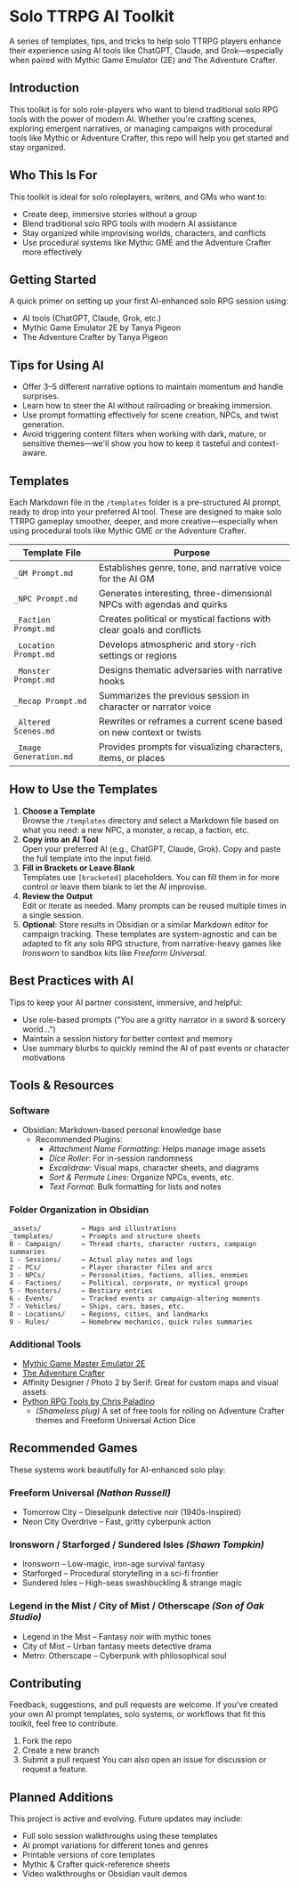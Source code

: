 # Solo TTRPG AI Toolkit
A series of templates, tips, and tricks to help solo TTRPG players enhance their experience using AI tools like ChatGPT, Claude, and Grok—especially when paired with Mythic Game Emulator (2E) and The Adventure Crafter.
## Introduction
This toolkit is for solo role-players who want to blend traditional solo RPG tools with the power of modern AI. Whether you're crafting scenes, exploring emergent narratives, or managing campaigns with procedural tools like Mythic or Adventure Crafter, this repo will help you get started and stay organized.
## Who This Is For
This toolkit is ideal for solo roleplayers, writers, and GMs who want to:
- Create deep, immersive stories without a group
- Blend traditional solo RPG tools with modern AI assistance
- Stay organized while improvising worlds, characters, and conflicts
- Use procedural systems like Mythic GME and the Adventure Crafter more effectively
## Getting Started
A quick primer on setting up your first AI-enhanced solo RPG session using:
- AI tools (ChatGPT, Claude, Grok, etc.)
- Mythic Game Emulator 2E by Tanya Pigeon
- The Adventure Crafter by Tanya Pigeon
## Tips for Using AI
- Offer 3–5 different narrative options to maintain momentum and handle surprises.
- Learn how to steer the AI without railroading or breaking immersion.
- Use prompt formatting effectively for scene creation, NPCs, and twist generation.
- Avoid triggering content filters when working with dark, mature, or sensitive themes—we'll show you how to keep it tasteful and context-aware.
## Templates
Each Markdown file in the `/templates` folder is a pre-structured AI prompt, ready to drop into your preferred AI tool. These are designed to make solo TTRPG gameplay smoother, deeper, and more creative—especially when using procedural tools like Mythic GME or the Adventure Crafter.

|Template File|Purpose|
|---|---|
|`_GM Prompt.md`|Establishes genre, tone, and narrative voice for the AI GM|
|`_NPC Prompt.md`|Generates interesting, three-dimensional NPCs with agendas and quirks|
|`_Faction Prompt.md`|Creates political or mystical factions with clear goals and conflicts|
|`_Location Prompt.md`|Develops atmospheric and story-rich settings or regions|
|`_Monster Prompt.md`|Designs thematic adversaries with narrative hooks|
|`_Recap Prompt.md`|Summarizes the previous session in character or narrator voice|
|`_Altered Scenes.md`|Rewrites or reframes a current scene based on new context or twists|
|`_Image Generation.md`|Provides prompts for visualizing characters, items, or places|
## How to Use the Templates
1. **Choose a Template**  
    Browse the `/templates` directory and select a Markdown file based on what you need: a new NPC, a monster, a recap, a faction, etc.
2. **Copy into an AI Tool**  
    Open your preferred AI (e.g., ChatGPT, Claude, Grok). Copy and paste the full template into the input field.
3. **Fill in Brackets or Leave Blank**  
    Templates use `[bracketed]` placeholders. You can fill them in for more control or leave them blank to let the AI improvise.
4. **Review the Output**  
    Edit or iterate as needed. Many prompts can be reused multiple times in a single session.
5. **Optional**: Store results in Obsidian or a similar Markdown editor for campaign tracking.
These templates are system-agnostic and can be adapted to fit any solo RPG structure, from narrative-heavy games like _Ironsworn_ to sandbox kits like _Freeform Universal_.
## Best Practices with AI
Tips to keep your AI partner consistent, immersive, and helpful:
- Use role-based prompts ("You are a gritty narrator in a sword & sorcery world...")
- Maintain a session history for better context and memory
- Use summary blurbs to quickly remind the AI of past events or character motivations
## Tools & Resources
### Software
- Obsidian: Markdown-based personal knowledge base
    - Recommended Plugins:        
        - _Attachment Name Formatting_: Helps manage image assets
        - _Dice Roller_: For in-session randomness
        - _Excalidraw_: Visual maps, character sheets, and diagrams
        - _Sort & Permute Lines_: Organize NPCs, events, etc.
        - _Text Format_: Bulk formatting for lists and notes
### Folder Organization in Obsidian
```
_assets/          → Maps and illustrations  
_templates/       → Prompts and structure sheets  
0 - Campaign/     → Thread charts, character rosters, campaign summaries  
1 - Sessions/     → Actual play notes and logs  
2 - PCs/          → Player character files and arcs  
3 - NPCs/         → Personalities, factions, allies, enemies  
4 - Factions/     → Political, corporate, or mystical groups  
5 - Monsters/     → Bestiary entries  
6 - Events/       → Tracked events or campaign-altering moments  
7 - Vehicles/     → Ships, cars, bases, etc.  
8 - Locations/    → Regions, cities, and landmarks  
9 - Rules/        → Homebrew mechanics, quick rules summaries  
```
### Additional Tools
- [Mythic Game Master Emulator 2E](https://wordmillgames.com/products/mythic-game-master-emulator-2nd-edition)  
- [The Adventure Crafter](https://wordmillgames.com/products/the-adventure-crafter)
- Affinity Designer / Photo 2 by Serif: Great for custom maps and visual assets
- [Python RPG Tools by Chris Paladino](https://github.com/ChrisPaladino/PythonRPGUtilities)
	- _(Shameless plug)_ A set of free tools for rolling on Adventure Crafter themes and Freeform Universal Action Dice    
## Recommended Games
These systems work beautifully for AI-enhanced solo play:
### Freeform Universal _(Nathan Russell)_
- Tomorrow City – Dieselpunk detective noir (1940s-inspired)
- Neon City Overdrive – Fast, gritty cyberpunk action
### Ironsworn / Starforged / Sundered Isles _(Shawn Tompkin)_
- Ironsworn – Low-magic, iron-age survival fantasy
- Starforged – Procedural storytelling in a sci-fi frontier
- Sundered Isles – High-seas swashbuckling & strange magic
### Legend in the Mist / City of Mist / Otherscape _(Son of Oak Studio)_
- Legend in the Mist – Fantasy noir with mythic tones
- City of Mist – Urban fantasy meets detective drama
- Metro: Otherscape – Cyberpunk with philosophical soul
## Contributing
Feedback, suggestions, and pull requests are welcome. If you’ve created your own AI prompt templates, solo systems, or workflows that fit this toolkit, feel free to contribute.
1. Fork the repo  
2. Create a new branch  
3. Submit a pull request
You can also open an issue for discussion or request a feature.
## Planned Additions
This project is active and evolving. Future updates may include:
- Full solo session walkthroughs using these templates
- AI prompt variations for different tones and genres
- Printable versions of core templates
- Mythic & Crafter quick-reference sheets
- Video walkthroughs or Obsidian vault demos
